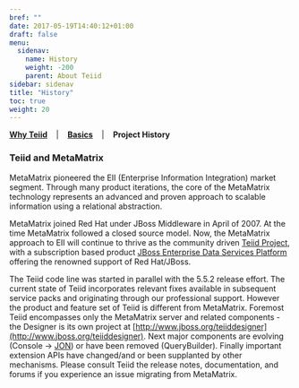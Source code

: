 ```yaml
---
bref: ""
date: 2017-05-19T14:40:12+01:00
draft: false
menu:
  sidenav:
    name: History
    weight: -200
    parent: About Teiid
sidebar: sidenav
title: "History"
toc: true
weight: 20
---
```

[**Why Teiid**](../why-teiid) &nbsp;&nbsp; | &nbsp;&nbsp; [**Basics**](../basics) &nbsp;&nbsp; | &nbsp;&nbsp;  **Project History**

### Teiid and MetaMatrix

MetaMatrix pioneered the EII (Enterprise Information Integration) market segment.  Through many product iterations, the core of the MetaMatrix technology represents an advanced and proven approach to scalable information using a relational abstraction.

MetaMatrix joined Red Hat under JBoss Middleware in April of 2007.  At the time MetaMatrix followed a closed source model.  Now, the MetaMatrix approach to EII will continue to thrive as the community driven [Teiid Project](../../index.html), with a subscription based product [JBoss Enterprise Data Services Platform](http://www.jboss.com/products/platforms/dataservices) offering the renowned support of Red Hat/JBoss.

The Teiid code line was started in parallel with the 5.5.2 release effort.  The current state of Teiid incorporates relevant fixes available in subsequent service packs and originating through our professional support.  However the product and feature set of Teiid is different from MetaMatrix.  Foremost Teiid encompasses only the MetaMatrix server and related components - the Designer is its own project at [http://www.jboss.org/teiiddesigner](http://www.jboss.org/teiiddesigner).  Next major components are evolving (Console -> [JON](http://www.jboss.com/products/jbosson/)) or have been removed (QueryBuilder). Finally important extension APIs have changed/and or been supplanted by other mechanisms. Please consult Teiid the release notes, documentation, and forums if you experience an issue migrating from MetaMatrix.
